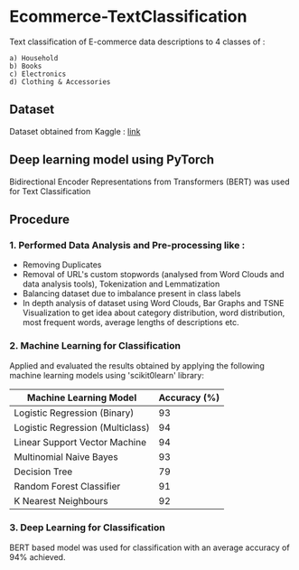 # Ecommerce-TextClassification

Text classification of E-commerce data descriptions to 4 classes of :

    a) Household
    b) Books
    c) Electronics
    d) Clothing & Accessories

## Dataset

Dataset obtained from Kaggle : [link](https://www.kaggle.com/datasets/saurabhshahane/ecommerce-text-classification)

## Deep learning model using PyTorch

Bidirectional Encoder Representations from Transformers (BERT) was used for Text Classification

## Procedure

### 1. Performed Data Analysis and Pre-processing like :

- Removing Duplicates
- Removal of URL's custom stopwords (analysed from Word Clouds and data analysis tools), Tokenization and Lemmatization
- Balancing dataset due to imbalance present in class labels 
- In depth analysis of dataset using Word Clouds, Bar Graphs and TSNE Visualization to get idea about category distribution, word distribution, most frequent words, average lengths of descriptions etc.
    
### 2. Machine Learning for Classification
    
Applied and evaluated the results obtained by applying the following machine learning models using 'scikit0learn' library:
    
| Machine Learning Model  | Accuracy (%) |
| ------------- | ------------- |
| Logistic Regression (Binary)  | 93 |
| Logistic Regression (Multiclass)  | 94  |
| Linear Support Vector Machine | 94  |
| Multinomial Naive Bayes | 93  |
| Decision Tree  | 79  |
| Random Forest Classifier | 91  |
| K Nearest Neighbours | 92  |
    
### 3. Deep Learning for Classification

  BERT based model was used for classification with an average accuracy of 94% achieved.
  
